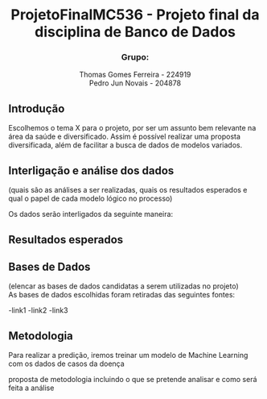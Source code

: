 <div align="center"><h1> ProjetoFinalMC536 - Projeto final da disciplina de Banco de Dados </h1></div>
<div align="center"><h3> Grupo: </h3></div>
<div align="center"> Thomas Gomes Ferreira - 224919 </div>
<div align="center"> Pedro Jun Novais - 204878 </div>

## Introdução
Escolhemos o tema X para o projeto, por ser um assunto bem relevante na área da saúde
e diversificado. Assim é possível realizar uma proposta diversificada, além de facilitar
a busca de dados de modelos variados.

## Interligação e análise dos dados  
(quais são as análises a ser realizadas, quais os resultados esperados e qual o papel de
cada modelo lógico no processo)

Os dados serão interligados da seguinte maneira:

## Resultados esperados

## Bases de Dados
(elencar as bases de dados candidatas a serem utilizadas no projeto)</br>
As bases de dados escolhidas foram retiradas das seguintes fontes:</br>

-link1
-link2
-link3


## Metodologia

Para realizar a predição, iremos treinar um modelo de Machine Learning com os 
dados de casos da doença

proposta de metodologia incluindo o que se pretende analisar e como será feita a
análise

